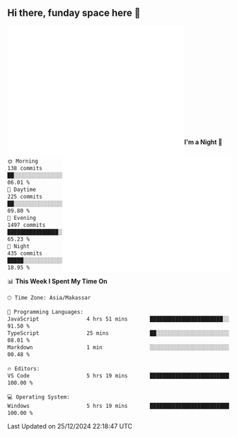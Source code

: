 ## Hi there, funday space here 🚀

<img align="left" width="400" alt="🌞" src="https://raw.githubusercontent.com/fhasnur/fhasnur/main/general.svg">
<img align="right" width="380" alt="🌞" src="https://raw.githubusercontent.com/fhasnur/fhasnur/main/statistics.svg">

<br><br><br><br><br><br><br><br><br><br><br><br><br><br>

<!--START_SECTION:waka-->
**I'm a Night 🦉** 

```text
🌞 Morning                138 commits         ██░░░░░░░░░░░░░░░░░░░░░░░   06.01 % 
🌆 Daytime                225 commits         ██░░░░░░░░░░░░░░░░░░░░░░░   09.80 % 
🌃 Evening                1497 commits        ████████████████░░░░░░░░░   65.23 % 
🌙 Night                  435 commits         █████░░░░░░░░░░░░░░░░░░░░   18.95 % 
```


📊 **This Week I Spent My Time On** 

```text
🕑︎ Time Zone: Asia/Makassar

💬 Programming Languages: 
JavaScript               4 hrs 51 mins       ███████████████████████░░   91.50 % 
TypeScript               25 mins             ██░░░░░░░░░░░░░░░░░░░░░░░   08.01 % 
Markdown                 1 min               ░░░░░░░░░░░░░░░░░░░░░░░░░   00.48 % 

🔥 Editors: 
VS Code                  5 hrs 19 mins       █████████████████████████   100.00 % 

💻 Operating System: 
Windows                  5 hrs 19 mins       █████████████████████████   100.00 % 
```


 Last Updated on 25/12/2024 22:18:47 UTC
<!--END_SECTION:waka-->
